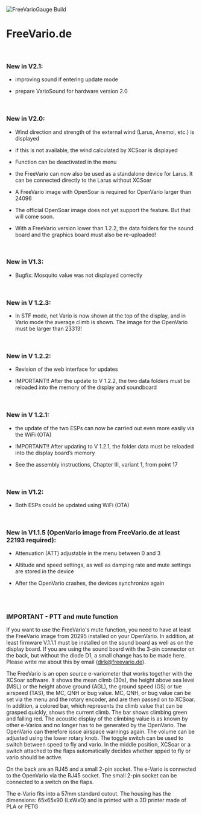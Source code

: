 ![FreeVarioGauge Build](https://github.com/freevariode/FreeVarioGauge/actions/workflows/build_FreeVarioGauge.yml/badge.svg)

# FreeVario.de
</br>

### New in V2.1:

- improving sound if entering update mode

- prepare VarioSound for hardware version 2.0
 </br>
 
### New in V2.0:

- Wind direction and strength of the external wind (Larus, Anemoi, etc.) is displayed

- if this is not available, the wind calculated by XCSoar is displayed

- Function can be deactivated in the menu

- the FreeVario can now also be used as a standalone device for Larus. It can be connected directly to the Larus without XCSoar 

- A FreeVario image with OpenSoar is required for OpenVario larger than 24096

- The official OpenSoar image does not yet support the feature. But that will come soon.

- With a FreeVario version lower than 1.2.2, the data folders for the sound board and the graphics board must also be re-uploaded!
 </br>
 
### New in V1.3:
 
- Bugfix: Mosquito value was not displayed correctly
</br>

### New in V 1.2.3:

- In STF mode, net Vario is now shown at the top of the display, and in Vario mode the average climb is shown. The image for the OpenVario must be larger than 23313!
</br>

### New in V 1.2.2:

- Revision of the web interface for updates

- IMPORTANT!! After the update to V 1.2.2, the two data folders must be reloaded into the memory of the display and soundboard
</br>

### New in V 1.2.1:

- the update of the two ESPs can now be carried out even more easily via the WiFi (OTA)

- IMPORTANT!! After updating to V 1.2.1, the folder data must be reloaded into the display board’s memory

- See the assembly instructions, Chapter III, variant 1, from point 17
</br>

### New in V1.2:

- Both ESPs could be updated using WiFi (OTA)
</br>

### New in V1.1.5 (OpenVario image from FreeVario.de at least 22193 required):

- Attenuation (ATT) adjustable in the menu between 0 and 3

- Altitude and speed settings, as well as damping rate and mute settings are stored in the device

- After the OpenVario crashes, the devices synchronize again


##
</br>

### IMPORTANT - PTT and mute function

If you want to use the FreeVario's mute function, you need to have at least the FreeVario image from 20295 installed on your OpenVario. In addition, at least firmware V.1.1.1 must be installed on the sound board as well as on the display board. If you are using the sound board with the 3-pin connector on the back, but without the diode D1, a small change has to be made here. Please write me about this by email (dirk@freevario.de).

The FreeVario is an open source e-variometer that works together with the XCSoar software. It shows the mean climb (30s), 
the height above sea level (MSL) or the height above ground (AGL), the ground speed (GS) or tue airspeed (TAS), the MC, 
QNH or bug value. MC, QNH, or bug value can be set via the menu and the rotary encoder, and are then passed on 
to XCSoar. In addition, a colored bar, which represents the climb value that can be grasped quickly, shows the current climb. 
The bar shows climbing green and falling red. The acoustic display of the climbing value is as known by other e-Varios and 
no longer has to be generated by the OpenVario. The OpenVario can therefore issue airspace warnings again. The volume can be 
adjusted using the lower rotary knob. The toggle switch can be used to switch between speed to fly and vario. In the middle 
position, XCSoar or a switch attached to the flaps automatically decides whether spped to fly or vario should be active.

On the back are an RJ45 and a small 2-pin socket. The e-Vario is connected to the OpenVario via the RJ45 socket. The small 
2-pin socket can be connected to a switch on the flaps.

The e-Vario fits into a 57mm standard cutout. The housing has the dimensions: 65x65x90 (LxWxD) and is printed with a 3D 
printer made of PLA or PETG
